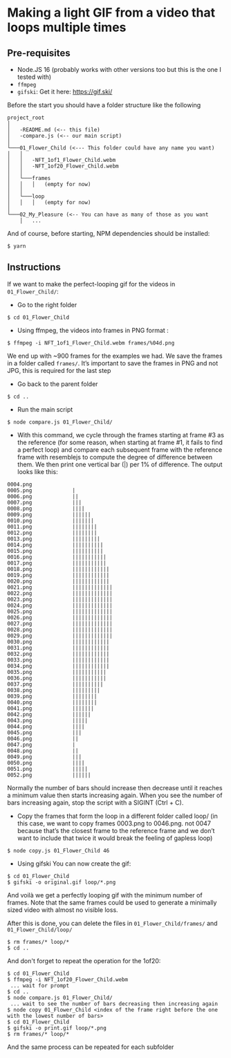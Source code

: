 # Making a light GIF from a video that loops multiple times

## Pre-requisites

- Node.JS 16 (probably works with other versions too but this is the one I tested with)
- `ffmpeg`
- `gifski`: Get it here: https://gif.ski/

Before the start you should have a folder structure like the following

```
project_root
│
│   -README.md (<-- this file)
│   -compare.js (<-- our main script)
│
└───01_Flower_Child (<--- This folder could have any name you want)
│   │   
│   │   -NFT_1of1_Flower_Child.webm
│   │   -NFT_1of20_Flower_Child.webm
│   │
│   └───frames
│   │   │   (empty for now)
│   │
│   └───loop
│   │   │   (empty for now)
│
└───02_My_Pleasure (<-- You can have as many of those as you want
    │   ...
```

And of course, before starting, NPM dependencies should be installed:

```shell
$ yarn
```

## Instructions
If we want to make the perfect-looping gif for the videos in `01_Flower_Child/`:

- Go to the right folder

```shell
$ cd 01_Flower_Child
```

- Using ffmpeg, the videos into frames in PNG format :
```shell
$ ffmpeg -i NFT_1of1_Flower_Child.webm frames/%04d.png
```

We end up with ~900 frames for the examples we had. We save the frames in a folder called `frames/`. It’s important to save the frames in PNG and not JPG, this is required for the last step

- Go back to the parent folder

```shell
$ cd ..
```

- Run the main script

```shell
$ node compare.js 01_Flower_Child/
```

- With this command, we cycle through the frames starting at frame #3 as the reference (for some reason, when starting at frame #1, it fails to find a perfect loop) and compare each subsequent frame with the reference frame with resemblejs to compute the degree of difference between them. We then print one vertical bar (|) per 1% of difference. The output looks like this:
```
0004.png
0005.png             |
0006.png             ||
0007.png             |||
0008.png             ||||
0009.png             ||||||
0010.png             |||||||
0011.png             ||||||||
0012.png             ||||||||
0013.png             |||||||||
0014.png             ||||||||||
0015.png             ||||||||||
0016.png             |||||||||||
0017.png             |||||||||||
0018.png             ||||||||||||
0019.png             ||||||||||||
0020.png             ||||||||||||
0021.png             |||||||||||||
0022.png             |||||||||||||
0023.png             |||||||||||||
0024.png             |||||||||||||
0025.png             |||||||||||||
0026.png             |||||||||||||
0027.png             |||||||||||||
0028.png             |||||||||||||
0029.png             |||||||||||||
0030.png             ||||||||||||
0031.png             ||||||||||||
0032.png             ||||||||||||
0033.png             ||||||||||||
0034.png             ||||||||||||
0035.png             |||||||||||
0036.png             |||||||||||
0037.png             ||||||||||
0038.png             |||||||||
0039.png             ||||||||
0040.png             ||||||||
0041.png             |||||||
0042.png             ||||||
0043.png             |||||
0044.png             ||||
0045.png             |||
0046.png             ||
0047.png             |
0048.png             ||
0049.png             |||
0050.png             ||||
0051.png             |||||
0052.png             ||||||
```

Normally the number of bars should increase then decrease until it reaches a minimum value then starts increasing again. When you see the number of bars increasing again, stop the script with a SIGINT (Ctrl + C).

- Copy the frames that form the loop in a different folder called loop/ (in this case, we want to copy frames 0003.png to 0046.png. not 0047 because that’s the closest frame to the reference frame and we don’t want to include that twice it would break the feeling of gapless loop)

```shell
$ node copy.js 01_Flower_Child 46
```

- Using gifski You can now create the gif:

```shell
$ cd 01_Flower_Child
$ gifski -o original.gif loop/*.png
```
 
And voilà we get a perfectly looping gif with the minimum number of frames. Note that the same frames could be used to generate a minimally sized video with almost no visible loss.

After this is done, you can delete the files in `01_Flower_Child/frames/` and `01_Flower_Child/loop/`

```shell
$ rm frames/* loop/*
$ cd ..
```

And don't forget to repeat the operation for the 1of20:

```
$ cd 01_Flower_Child
$ ffmpeg -i NFT_1of20_Flower_Child.webm
 ... wait for prompt
$ cd ..
$ node compare.js 01_Flower_Child/
 ... wait to see the number of bars decreasing then increasing again
$ node copy 01_Flower_Child <index of the frame right before the one with the lowest number of bars>
$ cd 01_Flower_Child
$ gifski -o print.gif loop/*.png
$ rm frames/* loop/*
```

And the same process can be repeated for each subfolder
